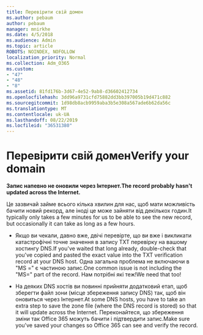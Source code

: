 ```yaml
---
title: Перевірити свій домен
ms.author: pebaum
author: pebaum
manager: mnirkhe
ms.date: 4/5/2018
ms.audience: Admin
ms.topic: article
ROBOTS: NOINDEX, NOFOLLOW
localization_priority: Normal
ms.collection: Adm_O365
ms.custom:
- "47"
- "48"
- "8"
ms.assetid: 81fd176b-3d67-4e52-9ab8-d36602412734
ms.openlocfilehash: 3dd96a9731cfd75882dd3bb397005b19d471c882
ms.sourcegitcommit: 1d98db8acb9959aba3b5e308a567ade6b62da56c
ms.translationtype: MT
ms.contentlocale: uk-UA
ms.lasthandoff: 08/22/2019
ms.locfileid: "36531380"
---
```

# <a name="verify-your-domain"></a><span data-ttu-id="34189-102">Перевірити свій домен</span><span class="sxs-lookup"><span data-stu-id="34189-102">Verify your domain</span></span>

 <span data-ttu-id="34189-103">**Запис напевно не оновили через Інтернет.**</span><span class="sxs-lookup"><span data-stu-id="34189-103">**The record probably hasn't updated across the Internet.**</span></span>
  
<span data-ttu-id="34189-104">Це зазвичай займе всього кілька хвилин для нас, щоб мати можливість бачити новий рекорд, але іноді це може зайняти від декількох годин.</span><span class="sxs-lookup"><span data-stu-id="34189-104">It typically only takes a few minutes for us to be able to see the new record, but occasionally it can take as long as a few hours.</span></span> 
  
- <span data-ttu-id="34189-105">Якщо ви чекали, давно вже, двічі перевірте, що ви вже і викликати катастрофічні точне значення в запису TXT перевірку на вашому хостингу DNS.</span><span class="sxs-lookup"><span data-stu-id="34189-105">If you've waited that long already, double-check that you've copied and pasted the exact value into the TXT verification record at your DNS host.</span></span> <span data-ttu-id="34189-106">Одна загальна проблема не включаючи в "MS =" є частиною запис.</span><span class="sxs-lookup"><span data-stu-id="34189-106">One common issue is not including the "MS=" part of the record.</span></span> <span data-ttu-id="34189-107">Нам потрібні які теж!</span><span class="sxs-lookup"><span data-stu-id="34189-107">We need that too!</span></span>

- <span data-ttu-id="34189-108">На деяких DNS хостів ви повинні прийняти додатковий етап, щоб зберегти файл зони (місце збереження запису DNS) так, щоб він оновиться через Інтернет.</span><span class="sxs-lookup"><span data-stu-id="34189-108">At some DNS hosts, you have to take an extra step to save the zone file (where the DNS record is stored) so that it will update across the Internet.</span></span> <span data-ttu-id="34189-109">Переконайтеся, що збереження зміни так Office 365 можуть бачити і підтвердити запис.</span><span class="sxs-lookup"><span data-stu-id="34189-109">Make sure you've saved your changes so Office 365 can see and verify the record.</span></span>
